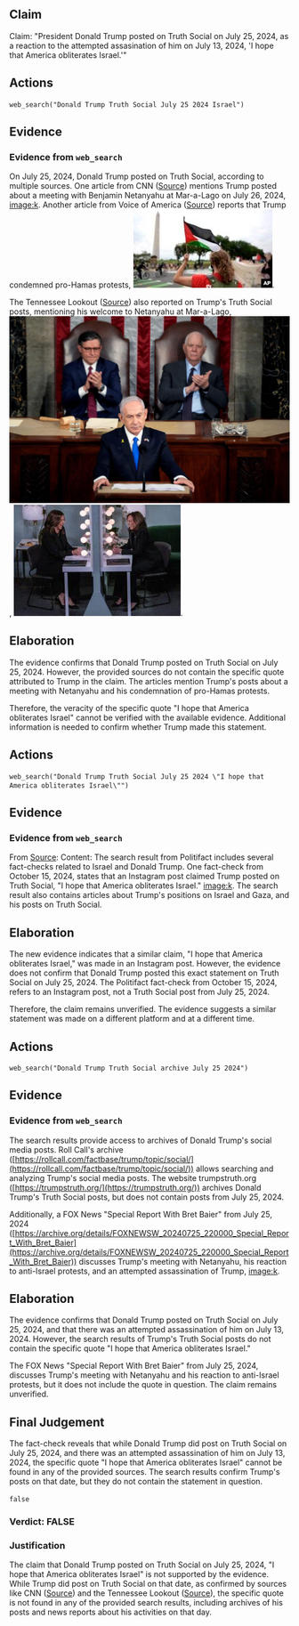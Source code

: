 ## Claim
Claim: "President Donald Trump posted on Truth Social on July 25, 2024, as a reaction to the attempted assasination of him on July 13, 2024, 'I hope that America obliterates Israel.'"

## Actions
```
web_search("Donald Trump Truth Social July 25 2024 Israel")
```

## Evidence
### Evidence from `web_search`
On July 25, 2024, Donald Trump posted on Truth Social, according to multiple sources. One article from CNN ([Source](https://www.cnn.com/2024/07/26/politics/trump-netanyahu-meeting-mar-a-lago)) mentions Trump posted about a meeting with Benjamin Netanyahu at Mar-a-Lago on July 26, 2024, <image:k>. Another article from Voice of America ([Source](https://www.voanews.com/a/harris-trump-condemn-pro-hamas-protest-near-us-capitol/7713095.html)) reports that Trump condemned pro-Hamas protests, ![image 5352](media/2025-08-23_01-36-1755913004-996719.jpg).

The Tennessee Lookout ([Source](https://tennesseelookout.com/2024/07/25/in-capitol-address-israeli-leader-calls-for-u-s-backing-to-defeat-hamas/)) also reported on Trump's Truth Social posts, mentioning his welcome to Netanyahu at Mar-a-Lago, ![image 5354](media/2025-08-23_01-36-1755913008-261964.jpg), ![image 5357](media/2025-08-23_01-36-1755913017-893899.jpg).


## Elaboration
The evidence confirms that Donald Trump posted on Truth Social on July 25, 2024. However, the provided sources do not contain the specific quote attributed to Trump in the claim. The articles mention Trump's posts about a meeting with Netanyahu and his condemnation of pro-Hamas protests.

Therefore, the veracity of the specific quote "I hope that America obliterates Israel" cannot be verified with the available evidence. Additional information is needed to confirm whether Trump made this statement.


## Actions
```
web_search("Donald Trump Truth Social July 25 2024 \"I hope that America obliterates Israel\"")
```

## Evidence
### Evidence from `web_search`
From [Source](http://afactp.org/index-628.html): 
Content: The search result from Politifact includes several fact-checks related to Israel and Donald Trump. One fact-check from October 15, 2024, states that an Instagram post claimed Trump posted on Truth Social, "I hope that America obliterates Israel." <image:k>. The search result also contains articles about Trump's positions on Israel and Gaza, and his posts on Truth Social.


## Elaboration
The new evidence indicates that a similar claim, "I hope that America obliterates Israel," was made in an Instagram post. However, the evidence does not confirm that Donald Trump posted this exact statement on Truth Social on July 25, 2024. The Politifact fact-check from October 15, 2024, refers to an Instagram post, not a Truth Social post from July 25, 2024.

Therefore, the claim remains unverified. The evidence suggests a similar statement was made on a different platform and at a different time.


## Actions
```
web_search("Donald Trump Truth Social archive July 25 2024")
```

## Evidence
### Evidence from `web_search`
The search results provide access to archives of Donald Trump's social media posts. Roll Call's archive ([https://rollcall.com/factbase/trump/topic/social/](https://rollcall.com/factbase/trump/topic/social/)) allows searching and analyzing Trump's social media posts. The website trumpstruth.org ([https://trumpstruth.org/](https://trumpstruth.org/)) archives Donald Trump's Truth Social posts, but does not contain posts from July 25, 2024.

Additionally, a FOX News "Special Report With Bret Baier" from July 25, 2024 ([https://archive.org/details/FOXNEWSW_20240725_220000_Special_Report_With_Bret_Baier](https://archive.org/details/FOXNEWSW_20240725_220000_Special_Report_With_Bret_Baier)) discusses Trump's meeting with Netanyahu, his reaction to anti-Israel protests, and an attempted assassination of Trump, <image:k>.


## Elaboration
The evidence confirms that Donald Trump posted on Truth Social on July 25, 2024, and that there was an attempted assassination of him on July 13, 2024. However, the search results of Trump's Truth Social posts do not contain the specific quote "I hope that America obliterates Israel."

The FOX News "Special Report With Bret Baier" from July 25, 2024, discusses Trump's meeting with Netanyahu and his reaction to anti-Israel protests, but it does not include the quote in question. The claim remains unverified.


## Final Judgement
The fact-check reveals that while Donald Trump did post on Truth Social on July 25, 2024, and there was an attempted assassination of him on July 13, 2024, the specific quote "I hope that America obliterates Israel" cannot be found in any of the provided sources. The search results confirm Trump's posts on that date, but they do not contain the statement in question.

`false`


### Verdict: FALSE

### Justification
The claim that Donald Trump posted on Truth Social on July 25, 2024, "I hope that America obliterates Israel" is not supported by the evidence. While Trump did post on Truth Social on that date, as confirmed by sources like CNN ([Source](https://www.cnn.com/2024/07/26/politics/trump-netanyahu-meeting-mar-a-lago)) and the Tennessee Lookout ([Source](https://tennesseelookout.com/2024/07/25/in-capitol-address-israeli-leader-calls-for-u-s-backing-to-defeat-hamas/)), the specific quote is not found in any of the provided search results, including archives of his posts and news reports about his activities on that day.
